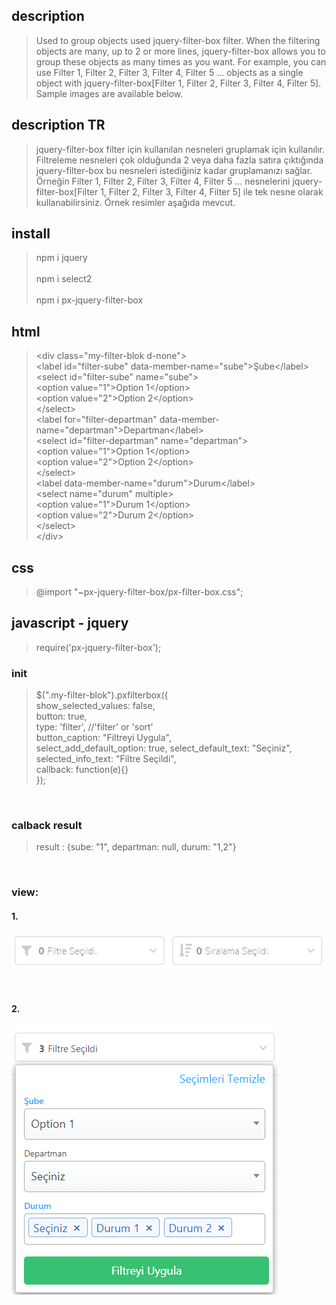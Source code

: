 ## description
>Used to group objects used jquery-filter-box filter. When the filtering objects are many, up to 2 or more lines, jquery-filter-box allows you to group these objects as many times as you want. For example, you can use Filter 1, Filter 2, Filter 3, Filter 4, Filter 5 ... objects as a single object with jquery-filter-box[Filter 1, Filter 2, Filter 3, Filter 4, Filter 5]. Sample images are available below.

## description TR
>jquery-filter-box filter için kullanılan nesneleri gruplamak için kullanılır.  Filtreleme nesneleri çok olduğunda 2 veya daha fazla satıra çıktığında jquery-filter-box bu nesneleri istediğiniz kadar gruplamanızı sağlar. Örneğin Filter 1, Filter 2, Filter 3, Filter 4, Filter 5 ... nesnelerini jquery-filter-box[Filter 1, Filter 2, Filter 3, Filter 4, Filter 5] ile tek nesne olarak kullanabilirsiniz. Örnek resimler aşağıda mevcut.

## install
> npm i jquery <br><br>
> npm i select2 <br><br>
> npm i px-jquery-filter-box


## html
> \<div class="my-filter-blok d-none"\><br>
>        \<label id="filter-sube" data-member-name="sube"\>Şube\</label\> <br>
>        \<select id="filter-sube" name="sube"\> <br>
>            \<option value="1"\>Option 1\</option\> <br>
>            \<option value="2"\>Option 2\</option\> <br>
>        \</select\> <br>
>        \<label for="filter-departman" data-member-name="departman"\>Departman\</label\> <br>
>        \<select id="filter-departman" name="departman"\> <br>
>            \<option value="1"\>Option 1\</option\> <br>
>            \<option value="2"\>Option 2\</option\> <br>
>        \</select\> <br>
>        \<label data-member-name="durum"\>Durum\</label\> <br>
>        \<select name="durum" multiple\> <br>
>            \<option value="1"\>Durum 1\</option\> <br>
>            \<option value="2"\>Durum 2\</option\> <br>
>        \</select\> <br>
>    \</div\> <br>

## css
> @import "~px-jquery-filter-box/px-filter-box.css";

## javascript - jquery
> require('px-jquery-filter-box');


### init
> $(".my-filter-blok").pxfilterbox({ <br>
>            show_selected_values: false,<br>
>            button: true,<br>
>            type: 'filter', //'filter' or 'sort'<br>
>            button_caption: "Filtreyi Uygula",<br>
>            select_add_default_option: true,
>            select_default_text: "Seçiniz",<br>
>            selected_info_text: "Filtre Seçildi",<br>
>            callback: function(e){}<br>
>        });<br>
<br>

### calback result
>   result : {sube: "1", departman: null, durum: "1,2"}

<br>

### view:
#### 1.
![alt text](https://raw.githubusercontent.com/PiriAykut/px-filter-box/master/screenshots/Screenshot_1.png)

<br>

#### 2.
![alt text](https://raw.githubusercontent.com/PiriAykut/px-filter-box/master/screenshots/Screenshot_2.png)

<br>


